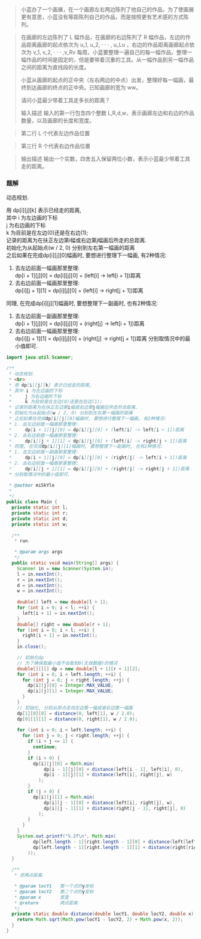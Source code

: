 > 小蓝办了一个画展，在一个画廊左右两边陈列了他自己的作品。为了使画展更有意思，小蓝没有等距陈列自己的作品，而是按照更有艺术感的方式陈列。

> 在画廊的左边陈列了 L 幅作品，在画廊的右边陈列了 R 幅作品，左边的作品距离画廊的起点依次为 u_1, u_2, · · · , u_Lu  ，右边的作品距离画廊起点依次为 v_1, v_2, · · · ,v_Rv 
> 每周，小蓝要整理一遍自己的每一幅作品。整理一幅作品的时间是固定的，但是要带着沉重的工具。从一幅作品到另一幅作品之间的距离为直线段的长度。
>
> 小蓝从画廊的起点的正中央（左右两边的中点）出发，整理好每一幅画，最终到达画廊的终点的正中央。已知画廊的宽为 ww。
> 
> 请问小蓝最少带着工具走多长的距离？
>
>
> 输入描述
> 输入的第一行包含四个整数 L,R,d,w，表示画廊左边和右边的作品数量，以及画廊的长度和宽度。

> 第二行 L 个代表左边作品位置

> 第三行 R 个代表右边作品位置
>

> 输出描述
> 输出一个实数，四舍五入保留两位小数，表示小蓝最少带着工具走的距离。

### 题解

  动态规划.
 
  用 dp[i][j][k] 表示已经走的距离,  
  其中 i 为左边画的下标  
      j 为右边画的下标  
      k 为目前是在左边(0)还是在右边(1);  
  记录的距离为在扶正左边第i幅或右边第j幅画后所走的总距离.  
  初始化为从起始点(w / 2, 0) 分别到左右第一幅画的距离  
  之后如果在完成dp[i][j][0]幅画时, 要想进行整理下一幅画, 有2种情况:   
  1. 去左边前面一幅画那里整理:   
      dp[i + 1][j][0] = dp[i][j][0] + (left[i] -> left[i + 1])距离
  2. 去右边前面一幅画那里整理:   
      dp[i][j + 1][1] = dp[i][j][0] + (left[i] -> right[j + 1])距离

  同理, 在完成dp[i][j][1]幅画时, 要想整理下一副画时, 也有2种情况:  
  1. 去左边前面一副画那里整理:   
      dp[i + 1][j][0] = dp[i][j][0] + (right[j] -> left[i + 1])距离
  2. 去右边前面一幅画那里整理:   
      dp[i][j + 1][1] = dp[i][j][0] + (right[j] -> right[j + 1])距离
  分别取情况中的最小值即可.

```java
import java.util.Scanner;

/**
 * 动态规划.
 * <br>
 * 用 dp[i][j][k] 表示已经走的距离,
 * 其中 i 为左边画的下标
 *     j 为右边画的下标
 *     k 为目前是在左边(0)还是在右边(1);
 * 记录的距离为在扶正左边第i幅或右边第j幅画后所走的总距离.
 * 初始化为从起始点(w / 2, 0) 分别到左右第一幅画的距离
 * 之后如果在完成dp[i][j][0]幅画时, 要想进行整理下一幅画, 有2种情况: 
 * 1. 去左边前面一幅画那里整理: 
 *     dp[i + 1][j][0] = dp[i][j][0] + (left[i] -> left[i + 1])距离
 * 2. 去右边前面一幅画那里整理: 
 *     dp[i][j + 1][1] = dp[i][j][0] + (left[i] -> right[j + 1])距离
 * 同理, 在完成dp[i][j][1]幅画时, 要想整理下一副画时, 也有2种情况:
 * 1. 去左边前面一副画那里整理: 
 *     dp[i + 1][j][0] = dp[i][j][0] + (right[j] -> left[i + 1])距离
 * 2. 去右边前面一幅画那里整理: 
 *     dp[i][j + 1][1] = dp[i][j][0] + (right[j] -> right[j + 1])距离
 * 分别取情况中的最小值即可.

 * @author miSkYle
 *
 */
public class Main {
  private static int l;
  private static int r;
  private static int d;
  private static int w;
  
  /**
   * run.

   * @param args args
   */
  public static void main(String[] args) {
    Scanner in = new Scanner(System.in);
    l = in.nextInt();
    r = in.nextInt();
    d = in.nextInt();
    w = in.nextInt();
    
    double[] left = new double[l + 1];
    for (int i = 0; i < l; ++i) {
      left[i + 1] = in.nextInt();
    }
    double[] right = new double[r + 1];
    for (int i = 0; i < l; ++i) {
      right[i + 1] = in.nextInt();
    }
    in.close();

    // 初始化dp
    // 为了确保取最小值不会取到0(无效数据)的情况
    double[][][] dp = new double[l + 1][r + 1][2];
    for (int i = 0; i < left.length; ++i) {
      for (int j = 0; j < right.length; ++j) {
        dp[i][j][0] = Integer.MAX_VALUE;
        dp[i][j][1] = Integer.MAX_VALUE;
      }
    }
    // 初始化, 分别从原点走向左边第一幅或者右边第一幅画
    dp[1][0][0] = distance(0, left[1], w / 2.0);
    dp[0][1][1] = distance(0, right[1], w / 2.0);
    
    for (int i = 0; i < left.length; ++i) {
      for (int j = 0; j < right.length; ++j) {
        if (i + j <= 1) {
          continue;
        }
        if (i > 0) {
          dp[i][j][0] = Math.min(
              dp[i - 1][j][0] + distance(left[i - 1], left[i], 0),
              dp[i - 1][j][1] + distance(left[i], right[j], w)
            );
        }
        if (j > 0) {
          dp[i][j][1] = Math.min(
              dp[i][j - 1][0] + distance(left[i], right[j], w),
              dp[i][j - 1][1] + distance(right[j - 1], right[j], 0)
            );
        }
      }
    }
    System.out.printf("%.2f\n", Math.min(
          dp[left.length - 1][right.length - 1][0] + distance(left[left.length - 1], d, w / 2.0), 
          dp[left.length - 1][right.length - 1][1] + distance(right[right.length - 1], d, w / 2.0)
        ));
  }
  
  /**
   * 求两点距离.

   * @param locY1   第一个点的y坐标
   * @param locY2   第二个点的y坐标
   * @param x       宽度
   * @return        两点距离
   */
  private static double distance(double locY1, double locY2, double x) {
    return Math.sqrt(Math.pow(locY1 - locY2, 2) + Math.pow(x, 2));
  }
}
```